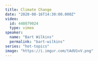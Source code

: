 ```yaml
---
title: Climate Change
date: "2020-08-16T14:30:00.000Z"
video:
  id: 448079024
  type: vimeo
speaker:
  name: "Bart Wilkins"
  permalink: "bart-wilkins"
series: "hot-topics"
image: "https://i.imgur.com/tAdU1vV.png"
---
```

